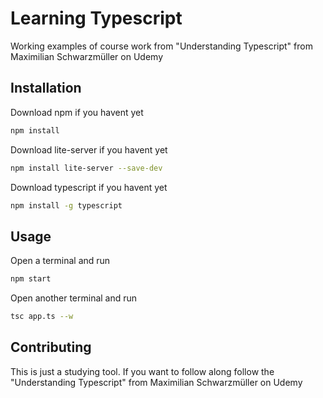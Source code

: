 # Learning Typescript

Working examples of course work from "Understanding Typescript" from Maximilian Schwarzmüller on Udemy

## Installation

Download npm if you havent yet
```bash
npm install
```

Download lite-server if you havent yet
```bash
npm install lite-server --save-dev
```
Download typescript if you havent yet
```bash
npm install -g typescript
```
## Usage

Open a terminal and run 
```bash
npm start
```

Open another terminal and run 
```bash
tsc app.ts --w
```

## Contributing

This is just a studying tool. If you want to follow along follow the "Understanding Typescript" from Maximilian Schwarzmüller on Udemy
